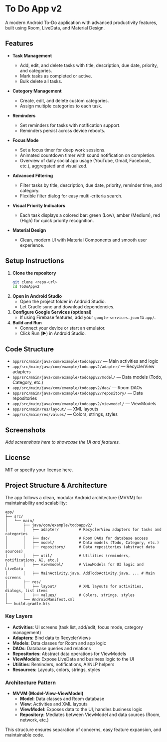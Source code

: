 # To Do App v2

A modern Android To-Do application with advanced productivity features, built using Room, LiveData, and Material Design.

## Features

- **Task Management**
  - Add, edit, and delete tasks with title, description, due date, priority, and categories.
  - Mark tasks as completed or active.
  - Bulk delete all tasks.

- **Category Management**
  - Create, edit, and delete custom categories.
  - Assign multiple categories to each task.

- **Reminders**
  - Set reminders for tasks with notification support.
  - Reminders persist across device reboots.

- **Focus Mode**
  - Set a focus timer for deep work sessions.
  - Animated countdown timer with sound notification on completion.
  - Overview of daily social app usage (YouTube, Gmail, Facebook, etc.), aggregated and visualized.

- **Advanced Filtering**
  - Filter tasks by title, description, due date, priority, reminder time, and category.
  - Flexible filter dialog for easy multi-criteria search.

- **Visual Priority Indicators**
  - Each task displays a colored bar: green (Low), amber (Medium), red (High) for quick priority recognition.

- **Material Design**
  - Clean, modern UI with Material Components and smooth user experience.

## Setup Instructions

1. **Clone the repository**
   ```sh
   git clone <repo-url>
   cd ToDoAppv2
   ```
2. **Open in Android Studio**
   - Open the project folder in Android Studio.
   - Let Gradle sync and download dependencies.
3. **Configure Google Services (optional)**
   - If using Firebase features, add your `google-services.json` to `app/`.
4. **Build and Run**
   - Connect your device or start an emulator.
   - Click Run (▶️) in Android Studio.

## Code Structure
- `app/src/main/java/com/example/todoappv2/` — Main activities and logic
- `app/src/main/java/com/example/todoappv2/adapter/` — RecyclerView adapters
- `app/src/main/java/com/example/todoappv2/model/` — Data models (Todo, Category, etc.)
- `app/src/main/java/com/example/todoappv2/dao/` — Room DAOs
- `app/src/main/java/com/example/todoappv2/repository/` — Data repositories
- `app/src/main/java/com/example/todoappv2/viewmodel/` — ViewModels
- `app/src/main/res/layout/` — XML layouts
- `app/src/main/res/values/` — Colors, strings, styles

## Screenshots
_Add screenshots here to showcase the UI and features._

## License
MIT or specify your license here.

## Project Structure & Architecture

The app follows a clean, modular Android architecture (MVVM) for maintainability and scalability:

```
app/
├── src/
│   └── main/
│       ├── java/com/example/todoappv2/
│       │   ├── adapter/         # RecyclerView adapters for tasks and categories
│       │   ├── dao/             # Room DAOs for database access
│       │   ├── model/           # Data models (Todo, Category, etc.)
│       │   ├── repository/      # Data repositories (abstract data sources)
│       │   ├── util/            # Utilities (reminders, notifications, AI, etc.)
│       │   ├── viewmodel/       # ViewModels for UI logic and LiveData
│       │   ├── MainActivity.java, AddTodoActivity.java, ... # Main screens
│       ├── res/
│       │   ├── layout/          # XML layouts for activities, dialogs, list items
│       │   ├── values/          # Colors, strings, styles
│       └── AndroidManifest.xml
└── build.gradle.kts
```

### Key Layers
- **Activities**: UI screens (task list, add/edit, focus mode, category management)
- **Adapters**: Bind data to RecyclerViews
- **Models**: Data classes for Room and app logic
- **DAOs**: Database queries and relations
- **Repositories**: Abstract data operations for ViewModels
- **ViewModels**: Expose LiveData and business logic to the UI
- **Utilities**: Reminders, notifications, AI/NLP helpers
- **Resources**: Layouts, colors, strings, styles

### Architecture Pattern
- **MVVM (Model-View-ViewModel)**
  - **Model**: Data classes and Room database
  - **View**: Activities and XML layouts
  - **ViewModel**: Exposes data to the UI, handles business logic
  - **Repository**: Mediates between ViewModel and data sources (Room, network, etc.)

This structure ensures separation of concerns, easy feature expansion, and maintainable code.
